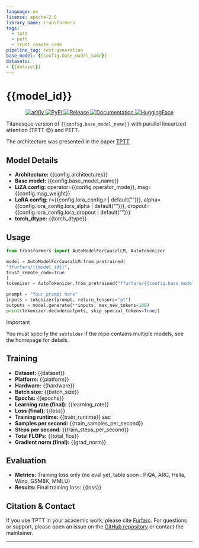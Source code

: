 ```yaml
---
language: en
license: apache-2.0
library_name: transformers
tags:
  - tptt
  - peft
  - trust_remote_code
pipeline_tag: text-generation
base_model: {{config.base_model_name}}
datasets:
- {{dataset}}
---
```


# {{model_id}}

<p align="center">
    <a href="https://arxiv.org/abs/2506.17671">
        <img alt="arXiv" src="https://img.shields.io/badge/arXiv-tptt-blueviolet.svg">
    </a>
    <a href="https://pypi.org/project/tptt/">
        <img alt="PyPI" src="https://img.shields.io/pypi/v/tptt?color=orange">
    </a>
    <a href="https://github.com/fabienfrfr/tptt/">
        <img alt="Release" src="https://img.shields.io/github/v/release/fabienfrfr/tptt?color=brightgreen">
    </a>
    <a href="https://fabienfrfr.github.io/tptt/">
        <img alt="Documentation" src="https://img.shields.io/badge/docs-online-blue">
    </a>
    <a href="https://huggingface.co/ffurfaro">
        <img alt="HuggingFace" src="https://img.shields.io/badge/hf-ffurfaro-yellow">
    </a>
</p>

Titanesque version of `{{config.base_model_name}}` with parallel linearized attention (TPTT 😊) and PEFT.

The architecture was presented in the paper [TPTT](https://huggingface.co/papers/2506.17671).


## Model Details

- **Architecture:** {{config.architectures}}
- **Base model:** {{config.base_model_name}}
- **LiZA config:** operator={{config.operator_mode}}, mag={{config.mag_weight}}
- **LoRA config:** r={{config.lora_config.r | default("")}}, alpha={{config.lora_config.lora_alpha | default("")}}, dropout={{config.lora_config.lora_dropout | default("")}}
- **torch_dtype:** {{torch_dtype}}

## Usage


```python
from transformers import AutoModelForCausalLM, AutoTokenizer

model = AutoModelForCausalLM.from_pretrained(
"ffurfaro/{{model_id}}",
trust_remote_code=True
)
tokenizer = AutoTokenizer.from_pretrained("ffurfaro/{{config.base_model_name}}")

prompt = "Your prompt here"
inputs = tokenizer(prompt, return_tensors="pt")
outputs = model.generate(**inputs, max_new_tokens=100)
print(tokenizer.decode(outputs, skip_special_tokens=True))

```

> [!IMPORTANT]
> You must specify the `subfolder` if the repo contains multiple models, see the homepage for details.

## Training

- **Dataset:** {{dataset}}
- **Platform:** {{platform}}
- **Hardware:** {{hardware}}
- **Batch size:** {{batch_size}}
- **Epochs:** {{epochs}}
- **Learning rate (final):** {{learning_rate}}
- **Loss (final):** {{loss}}
- **Training runtime:** {{train_runtime}} sec
- **Samples per second:** {{train_samples_per_second}}
- **Steps per second:** {{train_steps_per_second}}
- **Total FLOPs:** {{total_flos}}
- **Gradient norm (final):** {{grad_norm}}

## Evaluation

- **Metrics:** Training loss only (no eval yet, table soon : PiQA, ARC, Hella, Wino, GSM8K, MMLU)
- **Results:** Final training loss: {{loss}}


## Citation & Contact

If you use TPTT in your academic work, please cite [Furfaro](https://huggingface.co/ffurfaro). For questions or support, please open an issue on the [GitHub repository](https://github.com/fabienfrfr/tptt) or contact the maintainer.


---